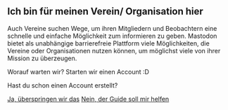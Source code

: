 ## Ich bin für meinen Verein/ Organisation hier 
Auch Vereine suchen Wege, um ihren Mitgliedern und Beobachtern eine schnelle und einfache Möglichkeit zum informieren zu geben. Mastodon bietet als unabhängige barrierefreie Plattform viele Möglichkeiten, die Vereine oder Organisationen nutzen können, um möglichst viele von ihrer Mission zu überzeugen.

Worauf warten wir? Starten wir einen Account :D

Hast du schon einen Account erstellt?

[Ja, überspringen wir das](/guide/)
[Nein, der Guide soll mir helfen](/guide/)